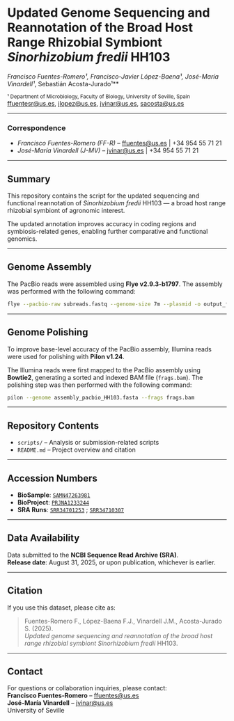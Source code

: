 # Updated Genome Sequencing and Reannotation of the Broad Host Range Rhizobial Symbiont *Sinorhizobium fredii* HH103

**Francisco Fuentes-Romero¹*, Francisco-Javier López-Baena¹, José-María Vinardell¹*, Sebastián Acosta-Jurado¹**

<sup>¹ Department of Microbiology, Faculty of Biology, University of Seville, Spain</sup>  
ffuentesr@us.es, jlopez@us.es, jvinar@us.es, sacosta@us.es

---

### Correspondence

- *Francisco Fuentes-Romero (FF-R)* – ffuentes@us.es | +34 954 55 71 21  
- *José-María Vinardell (J-MV)* – jvinar@us.es | +34 954 55 71 21

---

## Summary

This repository contains the script for the updated sequencing and functional reannotation of *Sinorhizobium fredii* HH103 — a broad host range rhizobial symbiont of agronomic interest.

The updated annotation improves accuracy in coding regions and symbiosis-related genes, enabling further comparative and functional genomics.

---

## Genome Assembly

The PacBio reads were assembled using **Flye v2.9.3-b1797**. The assembly was performed with the following command:

```bash
flye --pacbio-raw subreads.fastq --genome-size 7m --plasmid -o output_flye -t 24 --scaffold -m 10000
```

---

## Genome Polishing

To improve base-level accuracy of the PacBio assembly, Illumina reads were used for polishing with **Pilon v1.24**.

The Illumina reads were first mapped to the PacBio assembly using **Bowtie2**, generating a sorted and indexed BAM file (`frags.bam`). The polishing step was then performed with the following command:

```bash
pilon --genome assembly_pacbio_HH103.fasta --frags frags.bam
```

---

## Repository Contents
 
- `scripts/` – Analysis or submission-related scripts   
- `README.md` – Project overview and citation

---

## Accession Numbers

- **BioSample**: [`SAMN47263981`](https://www.ncbi.nlm.nih.gov/biosample/SAMN47263981)  
- **BioProject**: [`PRJNA1233244`](https://www.ncbi.nlm.nih.gov/bioproject/PRJNA1233244)  
- **SRA Runs**: [`SRR34701253`](https://dataview.ncbi.nlm.nih.gov/object/SRR34701253) ; [`SRR34710307`](https://dataview.ncbi.nlm.nih.gov/object/SRR34710307)

---

## Data Availability

Data submitted to the **NCBI Sequence Read Archive (SRA)**.  
**Release date**: August 31, 2025, or upon publication, whichever is earlier.

---

## Citation

If you use this dataset, please cite as:

> Fuentes-Romero F., López-Baena F.J., Vinardell J.M., Acosta-Jurado S. (2025).  
> *Updated genome sequencing and reannotation of the broad host range rhizobial symbiont Sinorhizobium fredii* HH103.

---

## Contact

For questions or collaboration inquiries, please contact:  
**Francisco Fuentes-Romero** – ffuentes@us.es  
**José-María Vinardell** – jvinar@us.es  
University of Seville
